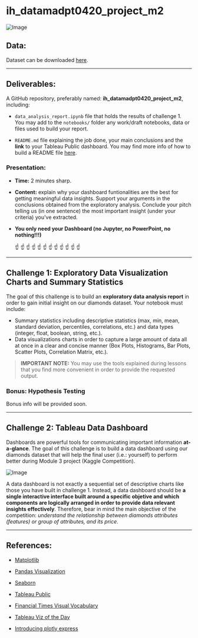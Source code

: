 # **ih_datamadpt0420_project_m2**

![Image](https://yourdiamondteacher.com/wp-content/uploads/2015/02/Yourdiamondteacher.jpg)

## **Data:**

Dataset can be downloaded [here](http://www.potacho.com/files/ironhack/diamonds_train.csv). 

---

## **Deliverables:**

A GitHub repository, preferably named: **ih_datamadpt0420_project_m2**, including:

- `data_analysis_report.ipynb` file that holds the results of challenge 1. You may add to the `notebooks/` folder any work/draft notebooks, data or files used to build your report.

- `README.md` file explaining the job done, your main conclusions and the **link** to your Tableau Public dashboard. You may find more info of how to build a README file [here](https://github.com/potacho/data-project-template/blob/master/README.md).

### **Presentation:**

- **Time:** 2 minutes sharp.
- **Content:** explain why your dashboard funtionalities are the best for getting meaningful data insights. Support your arguments in the conclusions obtained from the exploratory analysis. Conclude your pitch telling us (in one sentence) the most important insight (under your criteria) you've extracted.
- **You only need your Dashboard (no Jupyter, no PowerPoint, no nothing!!!)**

    :point_up: :point_up: :point_up: :point_up: :point_up: :point_up: :point_up: :point_up: :point_up: :point_up: :point_up: :point_up:

---

## **Challenge 1: Exploratory Data Visualization Charts and Summary Statistics**

The goal of this challenge is to build an **exploratory data analysis report** in order to gain initial insight on our diamonds dataset. Your notebook must include:

- Summary statistics including descriptive statistics (max, min, mean, standard deviation, percentiles, correlations, etc.) and data types (integer, float, boolean, string, etc.).
- Data visualizations charts in order to capture a large amount of data all at once in a clear and concise manner (Box Plots, Histograms, Bar Plots, Scatter Plots, Correlation Matrix, etc.).

> **IMPORTANT NOTE:** You may use the tools explained during lessons that you find more convenient in order to provide the requested output. 


### **Bonus: Hypothesis Testing**

Bonus info will be provided soon.

---
## **Challenge 2: Tableau Data Dashboard**

Dashboards are powerful tools for communicating important information **at-a-glance**. The goal of this challenge is to build a data dashboard using our diamonds dataset that will help the final user (i.e.: yourself) to perform better during Module 3 project (Kaggle Competition). 

![Image](https://cdnl.tblsft.com/sites/default/files/blog/2_45.png)


A data dashboard is not exactly a sequential set of descriptive charts like those you have built in challenge 1. Instead, a data dashboard should be **a single interactive interface built around a specific objetive and which components are logically arranged in order to provide data relevant insights effectively**. Therefore, bear in mind the main objective of the competition: _understand the relationship between diamonds attributes (features) or group of attributes, and its price_.


--- 

## **References:**

- [Matplotlib](https://matplotlib.org/)

- [Pandas Visualization](https://pandas.pydata.org/pandas-docs/stable/user_guide/visualization.html)

- [Seaborn](https://seaborn.pydata.org/)

- [Tableau Public](https://public.tableau.com/)


- [Financial Times Visual Vocabulary](https://github.com/ft-interactive/chart-doctor/tree/master/visual-vocabulary)

- [Tableau Viz of the Day](https://public.tableau.com/es-es/gallery/?tab=viz-of-the-day&type=viz-of-the-day)

- [Introducing plotly express](https://medium.com/plotly/introducing-plotly-express-808df010143d)
